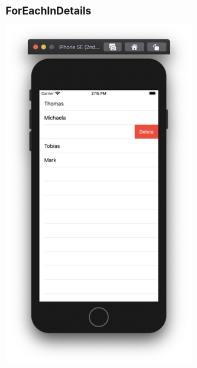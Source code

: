 # ForEachInDetails

![.onDelete](https://github.com/ram4ik/ForEachInDetails/blob/master/ForEachInDetails/Assets.xcassets/Screenshot%202020-05-28%20at%2014.15.50.imageset/Screenshot%202020-05-28%20at%2014.15.50.png)
